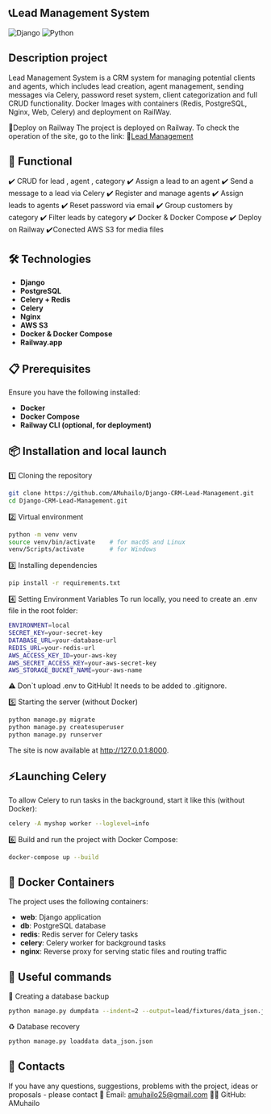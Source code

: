## __📞Lead Management System__
![Django](https://img.shields.io/badge/Django-4.2-darkgreen?style=for-the-badge) ![Python](https://img.shields.io/badge/Python-3.12.9-blue?style=for-the-badge)
## Description project
Lead Management System is a CRM system for managing potential clients and agents, 
which includes lead creation, agent management, sending messages via Celery, 
password reset system, client categorization and full CRUD functionality. 
Docker Images with containers (Redis, PostgreSQL, Nginx, Web, Celery) and deployment on RailWay.

🚀Deploy on Railway
The project is deployed on Railway. To check the operation of the site, go to the link: 🔗[Lead Management](https://lead-crm.up.railway.app/)


## 🚀 Functional
✔️ CRUD for lead , agent , category ✔️ Assign a lead to an agent ✔️ Send a message to a lead via Celery ✔️ Register and manage agents ✔️ Assign leads to agents ✔️ Reset password via email ✔️ Group customers by category ✔️ Filter leads by category ✔️ Docker & Docker Compose ✔️ Deploy on Railway ✔️Conected AWS S3 for media files



## 🛠️ Technologies
- **Django**
- **PostgreSQL**
- **Celery + Redis**
- **Celery**
- **Nginx**
- **AWS S3**
- **Docker & Docker Compose**
- **Railway.app**

## 📋 Prerequisites
Ensure you have the following installed:
- **Docker**
- **Docker Compose**
- **Railway CLI (optional, for deployment)**

## 📦 Installation and local launch
1️⃣ Cloning the repository
```bash
git clone https://github.com/AMuhailo/Django-CRM-Lead-Management.git
cd Django-CRM-Lead-Management.git
```

2️⃣ Virtual environment
```bash
python -m venv venv
source venv/bin/activate    # for macOS and Linux
venv/Scripts/activate       # for Windows
```

3️⃣ Installing dependencies
```bash
pip install -r requirements.txt
```

4️⃣ Setting Environment Variables
To run locally, you need to create an .env file in the root folder:
```bash
ENVIRONMENT=local
SECRET_KEY=your-secret-key
DATABASE_URL=your-database-url
REDIS_URL=your-redis-url
AWS_ACCESS_KEY_ID=your-aws-key
AWS_SECRET_ACCESS_KEY=your-aws-secret-key
AWS_STORAGE_BUCKET_NAME=your-aws-name
```
⚠️ Don`t upload .env to GitHub!
It needs to be added to .gitignore.

5️⃣ Starting the server (without Docker)
```bash
python manage.py migrate
python manage.py createsuperuser
python manage.py runserver
```
The site is now available at http://127.0.0.1:8000.

## ⚡Launching Celery
To allow Celery to run tasks in the background, start it like this (without Docker):
```bash
celery -A myshop worker --loglevel=info
```

6️⃣ Build and run the project with Docker Compose:
```bash
docker-compose up --build
```

## 🐋 Docker Containers
The project uses the following containers:
- **web**: Django application
- **db**: PostgreSQL database
- **redis**: Redis server for Celery tasks
- **celery**: Celery worker for background tasks
- **nginx**: Reverse proxy for serving static files and routing traffic


## 🔗 Useful commands
💾 Creating a database backup
```bash
python manage.py dumpdata --indent=2 --output=lead/fixtures/data_json.json
```

♻️ Database recovery
```bash
python manage.py loaddata data_json.json
```

## 📩 Contacts
If you have any questions, suggestions, problems with the project, ideas or proposals - please contact
📧 Email: amuhailo25@gmail.com
👨‍💻 GitHub: AMuhailo
